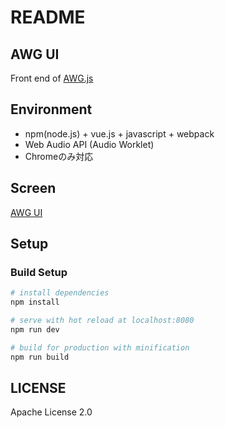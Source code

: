 # README #

## AWG UI

Front end of [AWG.js](https://github.com/awgsoft/awgjs) 

## Environment
* npm(node.js) + vue.js + javascript + webpack
* Web Audio API (Audio Worklet)
* Chromeのみ対応

## Screen
[AWG UI](https://awgsoft.github.io/awgui/)

## Setup

### Build Setup

``` bash
# install dependencies
npm install

# serve with hot reload at localhost:8080
npm run dev

# build for production with minification
npm run build
```

## LICENSE

Apache License 2.0
